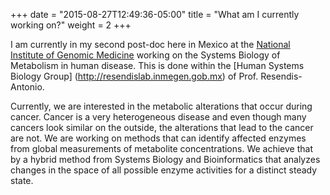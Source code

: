 +++
date = "2015-08-27T12:49:36-05:00"
title = "What am I currently working on?"
weight = 2
+++

I am currently in my second post-doc here in Mexico at the [National Institute
of Genomic Medicine](http://inmegen.gob.mx) working on the Systems Biology of
Metabolism in human disease. This is done within the [Human Systems Biology Group]
(http://resendislab.inmegen.gob.mx) of Prof. Resendis-Antonio.

Currently, we are interested in the metabolic alterations that occur during cancer.
Cancer is a very heterogeneous disease and even though many cancers look similar
on the outside, the alterations that lead to the cancer are not. We are working
on methods that can identify affected enzymes from global measurements of 
metabolite concentrations. We achieve that by a hybrid method from Systems Biology
and Bioinformatics that analyzes changes in the space of all possible enzyme 
activities for a distinct steady state.
